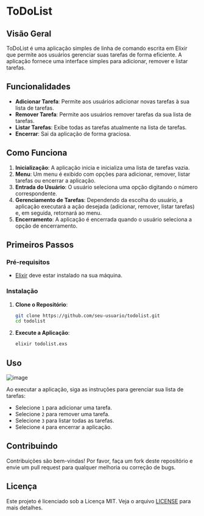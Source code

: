 # ToDoList

## Visão Geral

ToDoList é uma aplicação simples de linha de comando escrita em Elixir que permite aos usuários gerenciar suas tarefas de forma eficiente. A aplicação fornece uma interface simples para adicionar, remover e listar tarefas.

## Funcionalidades

- **Adicionar Tarefa**: Permite aos usuários adicionar novas tarefas à sua lista de tarefas.
- **Remover Tarefa**: Permite aos usuários remover tarefas da sua lista de tarefas.
- **Listar Tarefas**: Exibe todas as tarefas atualmente na lista de tarefas.
- **Encerrar**: Sai da aplicação de forma graciosa.

## Como Funciona

1. **Inicialização**: A aplicação inicia e inicializa uma lista de tarefas vazia.
2. **Menu**: Um menu é exibido com opções para adicionar, remover, listar tarefas ou encerrar a aplicação.
3. **Entrada do Usuário**: O usuário seleciona uma opção digitando o número correspondente.
4. **Gerenciamento de Tarefas**: Dependendo da escolha do usuário, a aplicação executará a ação desejada (adicionar, remover, listar tarefas) e, em seguida, retornará ao menu.
5. **Encerramento**: A aplicação é encerrada quando o usuário seleciona a opção de encerramento.

## Primeiros Passos

### Pré-requisitos

- [Elixir](https://elixir-lang.org/install.html) deve estar instalado na sua máquina.

### Instalação

1. **Clone o Repositório**:
    ```sh
    git clone https://github.com/seu-usuario/todolist.git
    cd todolist
    ```

2. **Execute a Aplicação**:
    ```sh
    elixir todolist.exs
    ```

## Uso

![image](https://github.com/user-attachments/assets/8fb027cc-c602-45cc-b596-05fcdd2d0676)

Ao executar a aplicação, siga as instruções para gerenciar sua lista de tarefas:
- Selecione `1` para adicionar uma tarefa.
- Selecione `2` para remover uma tarefa.
- Selecione `3` para listar todas as tarefas.
- Selecione `4` para encerrar a aplicação.

## Contribuindo

Contribuições são bem-vindas! Por favor, faça um fork deste repositório e envie um pull request para qualquer melhoria ou correção de bugs.

## Licença

Este projeto é licenciado sob a Licença MIT. Veja o arquivo [LICENSE](LICENSE) para mais detalhes.
